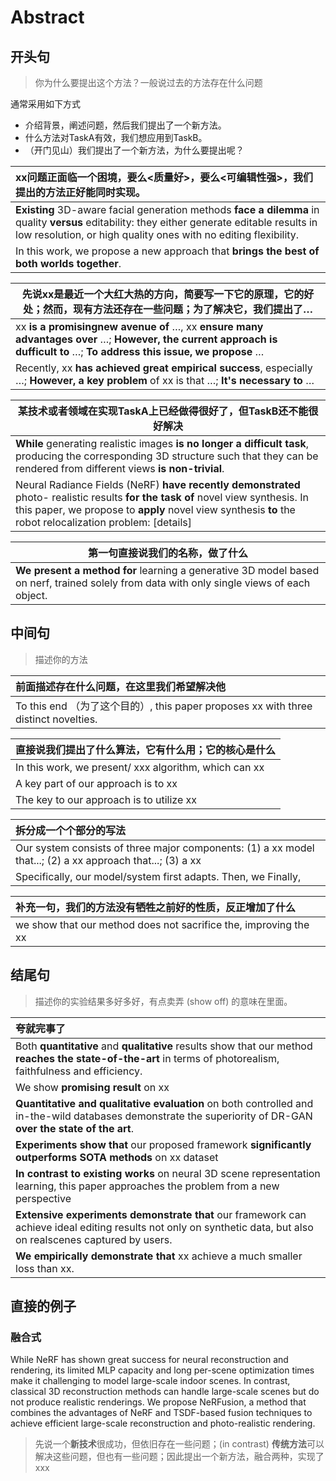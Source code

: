 # Abstract



## 开头句

> 你为什么要提出这个方法？一般说过去的方法存在什么问题



通常采用如下方式

- 介绍背景，阐述问题，然后我们提出了一个新方法。
- 什么方法对TaskA有效，我们想应用到TaskB。
- （开门见山）我们提出了一个新方法，为什么要提出呢？




| xx问题正面临一个困境，要么<质量好>，要么<可编辑性强>，我们提出的方法正好能同时实现。 |
| :----------------------------------------------------------- |
| **Existing** 3D-aware facial generation methods **face a dilemma** in quality **versus** editability: they either generate editable results in low resolution, or high quality ones with no editing flexibility. |
| In this work, we propose a new approach that **brings the best of both worlds together**. |



| 先说xx是最近一个大红大热的方向，简要写一下它的原理，它的好处；然而，现有方法还存在一些问题；为了解决它，我们提出了… |
| ------------------------------------------------------------ |
| xx **is a promisingnew avenue of** …, xx **ensure many advantages over** …; **However, the current approach is dufficult to** …; **To address this issue, we propose** … |
| Recently, xx **has achieved great empirical success**, especially …; **However, a key problem** of xx is that …; **It's necessary to** … |



| 某技术或者领域在实现TaskA上已经做得很好了，但TaskB还不能很好解决 |
| ------------------------------------------------------------ |
| **While** generating realistic images **is no longer a difficult task**, producing the corresponding 3D structure such that they can be rendered from different views **is non-trivial**. |
| Neural Radiance Fields (NeRF) **have recently demonstrated** photo- realistic results **for the task of** novel view synthesis. In this paper, we propose to **apply** novel view synthesis **to** the robot relocalization problem: [details] |



| 第一句直接说我们的名称，做了什么                             |
| ------------------------------------------------------------ |
| **We present a method for** learning a generative 3D model based on nerf, trained solely from data with only single views of each object. |



## 中间句

> 描述你的方法

| 前面描述存在什么问题，在这里我们希望解决他                   |
| :----------------------------------------------------------- |
| To this end （为了这个目的）, this paper proposes xx with three distinct novelties. |



| 直接说我们提出了什么算法，它有什么用；它的核心是什么  |
| :---------------------------------------------------- |
| In this work, we present/ xxx algorithm, which can xx |
| A key part of our approach is to xx                   |
| The key to our approach is to utilize xx              |



| 拆分成一个个部分的写法                                       |
| :----------------------------------------------------------- |
| Our system consists of three major components: (1) a xx model that...; (2) a xx approach that...; (3) a xx |
| Specifically, our model/system first adapts. Then, we Finally, |



| 补充一句，我们的方法没有牺牲之前好的性质，反正增加了什么     |
| :----------------------------------------------------------- |
| we show that our method does not sacrifice the, improving the xx |



## 结尾句

> 描述你的实验结果多好多好，有点卖弄 (show off) 的意味在里面。

| 夸就完事了                                                   |
| :----------------------------------------------------------- |
| Both **quantitative** and **qualitative** results show that our method **reaches the state-of-the-art** in terms of photorealism, faithfulness and efficiency. |
| We show **promising result** on xx                           |
| **Quantitative and qualitative evaluation** on both controlled and in-the-wild databases demonstrate the superiority of DR-GAN **over the state of the art**. |
| **Experiments show that** our proposed framework **significantly outperforms SOTA methods** on xx dataset |
| **In contrast to existing works** on neural 3D scene representation learning, this paper approaches the problem from a new perspective |
| **Extensive experiments demonstrate that** our framework can achieve ideal editing results not only on synthetic data, but also on realscenes captured by users. |
| **We empirically demonstrate that** xx achieve a much smaller loss than xx. |



## 直接的例子

### 融合式

While NeRF has shown great success for neural reconstruction and rendering, its limited MLP capacity and long per-scene optimization times make it challenging to model large-scale indoor scenes. In contrast, classical 3D reconstruction methods can handle large-scale scenes but do not produce realistic renderings. We propose NeRFusion, a method that combines the advantages of NeRF and TSDF-based fusion techniques to achieve efficient large-scale reconstruction and photo-realistic rendering.

> 先说一个**新技术**很成功，但依旧存在一些问题；(in contrast) **传统方法**可以解决这些问题，但也有一些问题；因此提出一个新方法，融合两种，实现了xxx 
